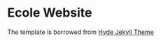 # Ecole Website

The template is borrowed from [Hyde Jekyll Theme](https://jekyllthemes.io/theme/hyde)
